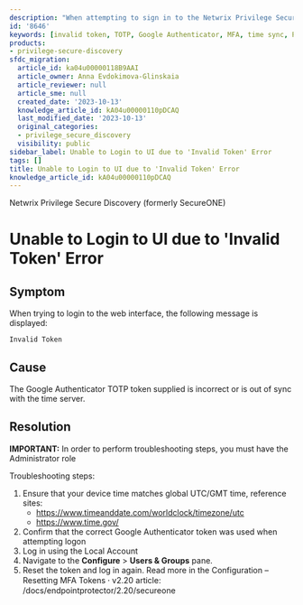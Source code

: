 ```yaml
---
description: "When attempting to sign in to the Netwrix Privilege Secure Discovery web interface, you may see 'Invalid Token' if the Google Authenticator TOTP token is incorrect or out of sync; this article explains troubleshooting steps and how to reset the token."
id: '8646'
keywords: [invalid token, TOTP, Google Authenticator, MFA, time sync, Privilege Secure Discovery, SecureONE, Administrator, reset MFA]
products:
- privilege-secure-discovery
sfdc_migration:
  article_id: ka04u00000118B9AAI
  article_owner: Anna Evdokimova-Glinskaia
  article_reviewer: null
  article_sme: null
  created_date: '2023-10-13'
  knowledge_article_id: kA04u00000110pDCAQ
  last_modified_date: '2023-10-13'
  original_categories:
  - privilege_secure_discovery
  visibility: public
sidebar_label: Unable to Login to UI due to 'Invalid Token' Error
tags: []
title: Unable to Login to UI due to 'Invalid Token' Error
knowledge_article_id: kA04u00000110pDCAQ
---
```


Netwrix Privilege Secure Discovery (formerly SecureONE)

# Unable to Login to UI due to 'Invalid Token' Error

## Symptom
When trying to login to the web interface, the following message is displayed:

```
Invalid Token
```

## Cause
The Google Authenticator TOTP token supplied is incorrect or is out of sync with the time server.

## Resolution
**IMPORTANT:** In order to perform troubleshooting steps, you must have the Administrator role

Troubleshooting steps:

1. Ensure that your device time matches global UTC/GMT time, reference sites:
   - https://www.timeanddate.com/worldclock/timezone/utc
   - https://www.time.gov/
2. Confirm that the correct Google Authenticator token was used when attempting logon
3. Log in using the Local Account
4. Navigate to the **Configure** > **Users & Groups** pane.
5. Reset the token and log in again. Read more in the Configuration – Resetting MFA Tokens ⸱ v2.20 article: /docs/endpointprotector/2.20/secureone